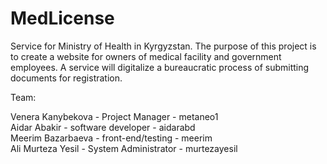 # MedLicense

Service for Ministry of Health in Kyrgyzstan. The purpose of this project is to create a website for owners of medical facility and government employees. A service will digitalize a bureaucratic process of submitting documents for registration.  

Team:  

Venera Kanybekova - Project Manager - metaneo1  
Aidar Abakir - software developer - aidarabd  
Meerim Bazarbaeva - front-end/testing - meerim  
Ali Murteza Yesil - System Administrator - murtezayesil

